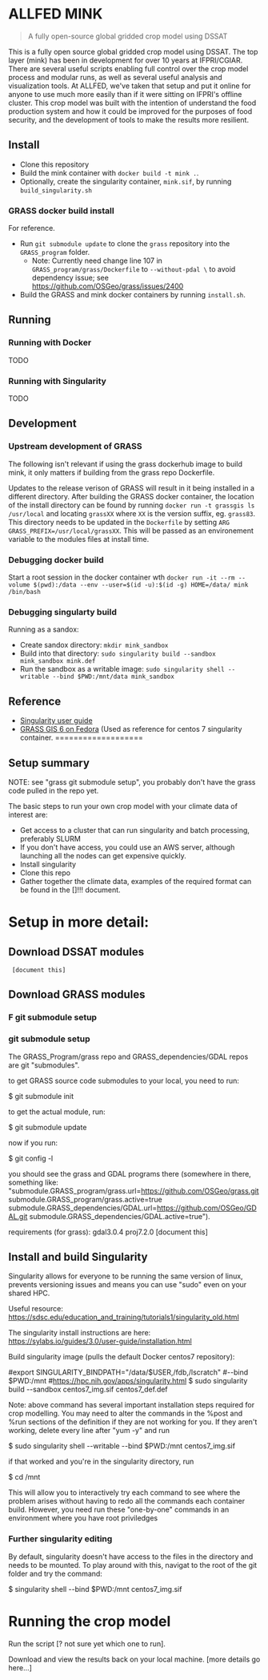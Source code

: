 # ALLFED MINK

> A fully open-source global gridded crop model using DSSAT

This is a fully open source global gridded crop model using DSSAT. The top layer (mink) has been in development for over 10 years at IFPRI/CGIAR. There are several useful scripts enabling full control over the crop model process and modular runs, as well as several useful analysis and visualization tools. At ALLFED, we've taken that setup and put it online for anyone to use much more easily than if it were sitting on IFPRI's offline cluster. This crop model was built with the intention of understand the food production system and how it could be improved for the purposes of food security, and the development of tools to make the results more resilient.

## Install

- Clone this repository
- Build the mink container with `docker build -t mink .`.
- Optionally, create the singularity container, `mink.sif`, by running `build_singularity.sh`

### GRASS docker build install

For reference.

- Run `git submodule update` to clone the `grass` repository into the `GRASS_program` folder.
  - Note: Currently need change line 107 in `GRASS_program/grass/Dockerfile` to `--without-pdal \` to avoid dependency issue; see https://github.com/OSGeo/grass/issues/2400
- Build the GRASS and mink docker containers by running `install.sh`.

## Running

### Running with Docker

TODO

### Running with Singularity

TODO


## Development

### Upstream development of GRASS

The following isn't relevant if using the grass dockerhub image to build mink, it only matters if building from the grass repo Dockerfile.

Updates to the release verison of GRASS will result in it being installed in a different directory.
After building the GRASS docker container, the location of the install directory can be found by running `docker run -t grassgis ls /usr/local` and locating `grassXX` where `XX` is the version suffix, eg. `grass83`.
This directory needs to be updated in the `Dockerfile` by setting `ARG GRASS_PREFIX=/usr/local/grassXX`.
This will be passed as an environement variable to the modules files at install time.

### Debugging docker build

Start a root session in the docker container wth `docker run -it --rm --volume $(pwd):/data --env --user=$(id -u):$(id -g) HOME=/data/ mink /bin/bash`

### Debugging singularty build

Running as a sandox:

- Create sandox directory: `mkdir mink_sandbox`
- Build into that directory: `sudo singularity build --sandbox mink_sandbox mink.def`
- Run the sandbox as a writable image:  `sudo singularity shell --writable --bind $PWD:/mnt/data mink_sandbox`


## Reference

- [Singularity user guide](https://sylabs.io/guides/3.5/user-guide/index.html)
- [GRASS GIS 6 on Fedora](https://grasswiki.osgeo.org/wiki/Compile_and_Install#GRASS_GIS_6_on_Fedora) (Used as reference for centos 7 singularity container.
===================

## Setup summary
NOTE: see "grass git submodule setup", you probably don't have the grass code pulled in the repo yet.

The basic steps to run your own crop model with your climate data of interest are:

- Get access to a cluster that can run singularity and batch processing, preferably SLURM 
- If you don't have access, you could use an AWS server, although launching all the nodes can get expensive quickly.
- Install singularity
- Clone this repo
- Gather together the climate data, examples of the required format can be found in the []!!! document.

# Setup in more detail:
## Download DSSAT modules
     [document this]
## Download GRASS modules
### F git submodule setup
### git submodule setup
The GRASS_Program/grass repo and GRASS_dependencies/GDAL repos are git "submodules".

to get GRASS source code submodules to your local, you need to run:

$ git submodule init

to get the actual module, run:

$ git submodule update

now if you run:

$ git config -l

you should see the grass and GDAL programs there (somewhere in there, something like:
"submodule.GRASS_program/grass.url=https://github.com/OSGeo/grass.git
submodule.GRASS_program/grass.active=true
submodule.GRASS_dependencies/GDAL.url=https://github.com/OSGeo/GDAL.git
submodule.GRASS_dependencies/GDAL.active=true").

requirements (for grass):
    gdal3.0.4
    proj7.2.0
    [document this]

## Install and build Singularity

Singularity allows for everyone to be running the same version of linux, prevents versioning issues and means you can use "sudo" even on your shared HPC.

Useful resource: https://sdsc.edu/education_and_training/tutorials1/singularity_old.html

The singularity install instructions are here:
https://sylabs.io/guides/3.0/user-guide/installation.html

Build singularity image (pulls the default Docker centos7 repository):

#export SINGULARITY_BINDPATH="/data/$USER,/fdb,/lscratch"
#--bind $PWD:/mnt
#https://hpc.nih.gov/apps/singularity.html
$ sudo singularity build --sandbox centos7_img.sif centos7_def.def

Note: above command has several important installation steps required for crop modelling. You may need to alter the commands in the %post and %run sections of the definition if they are not working for you. If they aren't working, delete every line after "yum -y" and run 

$ sudo singularity shell --writable --bind $PWD:/mnt centos7_img.sif

if that worked and you're in the singularity directory, run

$ cd /mnt


This will allow you to interactively try each command to see where the problem arises without having to redo all the commands each container build. However, you need run these "one-by-one" commands in an environment where you have root priviledges

### Further singularity editing

By default, singularity doesn't have access to the files in the directory and needs to be mounted. To play around with this, navigat to the root of the git folder and try the command:

$ singularity shell --bind $PWD:/mnt centos7_img.sif

# Running the crop model

Run the script [? not sure yet which one to run].

Download and view the results back on your local machine.
    [more details go here...]

